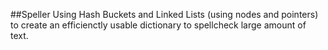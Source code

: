 ##Speller
Using Hash Buckets and Linked Lists (using nodes and pointers) to create an efficienctly usable dictionary to spellcheck large amount of text.
